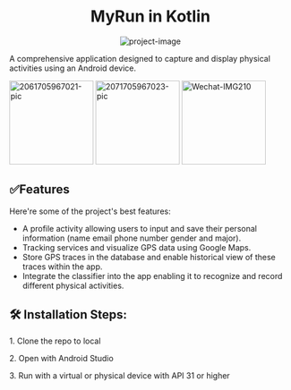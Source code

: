 <h1 align="center" id="title">MyRun in Kotlin</h1>

<p align="center"><img src="https://socialify.git.ci/quanzhaoliang/MyRun-in-Kotlin/image?language=1&amp;owner=1&amp;name=1&amp;stargazers=1&amp;theme=Light" alt="project-image"></p>

<p id="description">A comprehensive application designed to capture and display physical activities using an Android device.</p>

<a href="https://ibb.co/dr68F9M"><img src="https://i.ibb.co/pxZYcDw/2061705967021-pic.jpg" alt="2061705967021-pic" border="0" width="150px"></a>
<a href="https://ibb.co/qxRtFhc"><img src="https://i.ibb.co/kMhR6zw/2071705967023-pic.jpg" alt="2071705967023-pic" border="0" width="150px"></a>
<a href="https://ibb.co/JnbgF7s"><img src="https://i.ibb.co/G71N325/Wechat-IMG210.jpg" alt="Wechat-IMG210" border="0"  width="150px"></a>
  
<h2>✅Features</h2>

Here're some of the project's best features:

*   A profile activity allowing users to input and save their personal information (name email phone number gender and major).
*   Tracking services and visualize GPS data using Google Maps.
*   Store GPS traces in the database and enable historical view of these traces within the app.
*   Integrate the classifier into the app enabling it to recognize and record different physical activities.


<h2>🛠️ Installation Steps:</h2>

<p>1. Clone the repo to local</p>

<p>2. Open with Android Studio</p>

<p>3. Run with a virtual or physical device with API 31 or higher</p>
